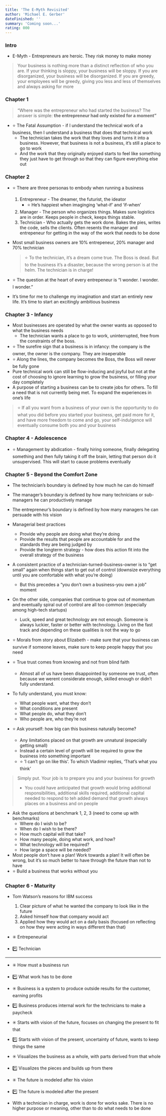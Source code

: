 ```yaml
---
title: 'The E-Myth Revisited'
author: 'Michael E. Gerber'
dateFinished: ''
summary: 'Coming soon...'
rating: 000
---
```


### Intro

- E-Myth - Entrepreneurs are heroic. They risk money to make money

> Your business is nothing more than a distinct reflection of who you are. If your thinking is sloppy, your business will be sloppy. If you are disorganized, your business will be disorganized. If you are greedy, your employees will be greedy, giving you less and less of themselves and always asking for more
>

### Chapter 1

> “Where was the entrepreneur who had started the business? The answer is simple: ******************************************the entrepreneur had only existed for a moment”******************************************
>
- ⭐ The Fatal Assumption - if I understand the technical work of a business, then I understand a business that does that technical work
  - The technician takes the work that they loves and turns it into a business. However, that business is not a business, it’s still a place to go to work
  - And the work that they originally enjoyed starts to feel like something they just have to get through so that they can figure everything else out

### Chapter 2

- ⭐ There are three personas to embody when running a business
    1. Entrepreneur - The dreamer, the futurist, the ideator
        - ⭐ He’s happiest when imaginging ‘what-if’ and ‘if-when’
    2. Manager - The person who organizes things. Makes sure logistics are in order. Keeps people in check, keeps things stable.
    3. Technician - Who actually gets the work done. Bakes the pies, writes the code, sells the clients. Often resents the manager and entrepeneur for getting in the way of the work that needs to be done
- Most small business owners are 10% entrepeneur, 20% manager and 70% technician

    > ⭐ To the technician, it’s a dream come true. The Boss is dead. But to the business it’s a disaster, because the wrong person is at the helm. The technician is in charge!
    >

- ⭐ The question at the heart of every entrepeneur is “I wonder. I wonder. I wonder.”
- It’s time for me to challenge my imagination and start an entirely new life. It’s time to start an excitingly ambitious business

### Chapter 3 - Infancy

- Most businesses are operated by what the owner wants as opposed to what the business needs
  - The technician wants a place to go to work, uninterrupted, free from the constraints of the boss.
- ⭐ The surefire sign that a business is in infancy: the company is the owner, the owner is the company. They are inseperable
- ⭐ Along the lines, the company becomes the Boss, the Boss will never be fully gone
- Pure technical work can still be flow-inducing and joyful but not at the cost of choosing to ignore learning to grow the business, or filling your day completely
- A purpose of starting a business can be to create jobs for others. To fill a need that is not currently being met. To expand the experiences in one’s life

> ⭐ If all you want from a business of your own is the opportunity to do what you did before you started your business, get paid more for it, and have more freedom to come and go, your self-indulgence will eventually consume both you and your business
>

### Chapter 4 - Adolescence

- ⭐ Management by abdication - finally hiring someone, finally delegating something and then fully taking it off the brain, letting that person do it unsupervised. This will start to cause problems eventually

### Chapter 5 - Beyond the Comfort Zone

- The technician’s boundary is defined by how much he can do himself
- The manager’s boundary is defined by how many technicians or sub-managers he can productively manage
- The entrepreneur’s boundary is defined by how many managers he can persuade with his vision
- Managerial best practices
  - Provide why people are doing what they’re doing
  - Provide the results that people are accountable for and the standards they are being judged by
  - Provide the longterm strategy - how does this action fit into the overall strategy of the business
- A consistent practice of a technician-turned-business-owner is to “get small” again when things start to get out of control (downsize everything until you are comfortable with what you’re doing)
  - But this precedes a “you don’t own a business-you own a job” moment
- On the other side, companies that continue to grow out of momentum and eventually spiral out of control are all too common (especially among high-tech startups)
  - Luck, speed and great technology are not enough. Someone is always luckier, faster or better with technology. Living on the fast track and depending on these qualities is not the way to go
- ⭐ Morals from story about Elizabeth - make sure that your business can survive if someone leaves, make sure to keep people happy that you need
- ⭐ True trust comes from knowing and not from blind faith
  - Almost all of us have been disappointed by someone we trust, often because we werent considerate enough, skilled enough or didn’t fully understand.
- To fully understand, you must know:
  - What people want, what they don’t
  - What conditions are present
  - What people do, what they don’t
  - Who people are, who they’re not

- ⭐ Ask yourself: how big can this business naturally become?
  - Any limitations placed on that growth are unnatural (especially getting small)
  - Instead a certain level of growth will be required to grow the business into something important
  - ⭐ ’I can’t go on like this’. To which Vladimir replies, ‘That’s what you think’

> Simply put. Your job is to prepare you and your business for growth
>
> - You could have anticipated that growth would bring additional responsibilities, additional skills required, additional capital needed to respond to teh added demand that growth always places on a business and on people

- Ask the questions at benchmark 1, 2, 3 (need to come up with benchmarks)
  - Where do I wish to be?
  - When do I wish to be there?
  - How much capital will that take?
  - How many people, doing what work, and how?
  - What technology will be required?
  - How large a space will be needed?
- Most people don’t have a plan! Work towards a plan! It will often be wrong, but it’s so much better to have through the future than not to have
- ⭐ Build a business that works without you

### Chapter 6 - Maturity

- Tom Watson’s reasons for IBM success
    1. Clear picture of what he wanted the company to look like in the future
    2. Asked himself how that company would act
    3. Applied how they would act on a daily basis (focused on reflecting on how they were acting in ways different than that)

- ✳️ Entrepeneurial
- *️⃣ Technician

---

- ✳️ How must a business run
- *️⃣ What work has to be done

- ✳️ Business is a system to produce outside results for the customer, earning profits
- *️⃣ Business produces internal work for the technicians to make a paycheck

- ✳️ Starts with vision of the future, focuses on changing the present to fit that
- *️⃣ Starts with vision of the present, uncertainty of future, wants to keep things the same

- ✳️ Visualizes the business as a whole, with parts derived from that whole
- *️⃣ Visualizes the pieces and builds up from there

- ✳️ The future is modeled after his vision
- *️⃣ The future is modeled after the present

- With a technician in charge, work is done for works sake. There is no higher purpose or meaning, other than to do what needs to be done
